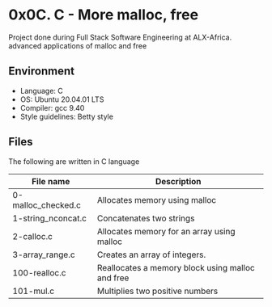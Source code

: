 # 0x0C. C - More malloc, free
Project done during Full Stack Software Engineering at ALX-Africa. advanced applications of malloc and free

## Environment
* Language: C
* OS: Ubuntu 20.04.01 LTS
* Compiler: gcc 9.40
* Style guidelines: Betty style

## Files
The following are written in C language

File name | Description
 --- | ---
0-malloc_checked.c | Allocates memory using malloc
1-string_nconcat.c | Concatenates two strings
2-calloc.c | Allocates memory for an array using malloc
3-array_range.c | Creates an array of integers.
100-realloc.c | Reallocates a memory block using malloc and free
101-mul.c | Multiplies two positive numbers
